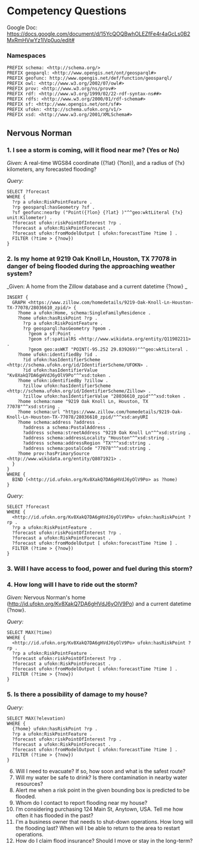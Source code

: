 # Competency Questions

Google Doc: https://docs.google.com/document/d/15YcQOQBwhOLEZfFe4r4aGcLs0B2MxRmHVwYz1lVp0uo/edit#

### Namespaces

```
PREFIX schema: <http://schema.org/>
PREFIX geoparql: <http://www.opengis.net/ont/geosparql#>
PREFIX geofunc: http://www.opengis.net/def/function/geosparql/
PREFIX owl: <http://www.w3.org/2002/07/owl#>
PREFIX prov: <http://www.w3.org/ns/prov#>
PREFIX rdf: <http://www.w3.org/1999/02/22-rdf-syntax-ns##>
PREFIX rdfs: <http://www.w3.org/2000/01/rdf-schema#>
PREFIX sf: <http://www.opengis.net/ont/sf#>
PREFIX ufokn: <http://schema.ufokn.org/v1/>
PREFIX xsd: <http://www.w3.org/2001/XMLSchema#>
```

## Nervous Norman


### 1. I see a storm is coming, will it flood near me? (Yes or No)

_Given:_ A real-time WGS84 coordinate ({?lat} {?lon}), and a radius of {?x} kilometers, any forecasted flooding?

_Query:_
```
SELECT ?forecast
WHERE {
  ?rp a ufokn:RiskPointFeature .
  ?rp geosparql:hasGeometry ?sf .
  ?sf geofunc:nearby ("Point({?lon} {?lat} )"^^geo:wktLiteral {?x} unit:Kilometer) .
  ?forecast ufokn:riskPointOfInterest ?rp .
  ?forecast a ufokn:RiskPointForecast .
  ?forecast ufokn:fromModelOutput [ ufokn:forecastTime ?time ] .
  FILTER (?time > {?now})
}
```

### 2. Is my home at 9219 Oak Knoll Ln, Houston, TX 77078 in danger of being flooded during the approaching weather system?

_Given: A home from the Zillow database and a current datetime {?now} _
```
INSERT {
  GRAPH <https://www.zillow.com/homedetails/9219-Oak-Knoll-Ln-Houston-TX-77078/28036610_zpid/> {
    ?home a ufokn:Home, schema:SingleFamilyResidence .
    ?home ufokn:hasRiskPoint ?rp .
      ?rp a ufokn:RiskPointFeature .
      ?rp geosparql:hasGeometry ?geom .
        ?geom a sf:Point .
        ?geom sf:spatialRS <http://www.wikidata.org/entity/Q11902211> .
        ?geom geo:asWKT "POINT(-95.252 29.839269)"^^geo:wktLiteral .
    ?home ufokn:identifiedBy ?id .
      ?id ufokn:hasIdentifierScheme <http://schema.ufokn.org/id/IdentifierScheme/UFOKN> .
      ?id ufokn:hasIdentifierValue "Kv8XakQ7DA6gHVdJ6yOlV9Po"^^xsd:token .
    ?home ufokn:identifiedBy ?zillow .
      ?zillow ufokn:hasIdentifierScheme <http://schema.ufokn.org/id/IdentifierScheme/Zillow> .
      ?zillow ufokn:hasIdentifierValue "28036610_zpid"^^xsd:token .
    ?home schema:name "9219 Oak Knoll Ln, Houston, TX 77078"^^xsd:string .
    ?home schema:url "https://www.zillow.com/homedetails/9219-Oak-Knoll-Ln-Houston-TX-77078/28036610_zpid/"^^xsd:anyURI
    ?home schema:address ?address .
      ?address a schema:PostalAddress .
      ?address schema:streetAddress "9219 Oak Knoll Ln"^^xsd:string .   
      ?address schema:addressLocality "Houston"^^xsd:string . 
      ?address schema:addressRegion "TX"^^xsd:string .
      ?address schema:postalCode "77078"^^xsd:string .
    ?home prov:hasPrimarySource <http://www.wikidata.org/entity/Q8071921> .
  }
}
WHERE {
  BIND (<http://id.ufokn.org/Kv8XakQ7DA6gHVdJ6yOlV9Po> as ?home)
}
```

_Query:_
```
SELECT ?forecast
WHERE {
  <http://id.ufokn.org/Kv8XakQ7DA6gHVdJ6yOlV9Po> ufokn:hasRiskPoint ?rp .
  ?rp a ufokn:RiskPointFeature .
  ?forecast ufokn:riskPointOfInterest ?rp .
  ?forecast a ufokn:RiskPointForecast .
  ?forecast ufokn:fromModelOutput [ ufokn:forecastTime ?time ] .
  FILTER (?time > {?now})
}
```

### 3. Will I have access to food, power and fuel during this storm?



### 4. How long will I have to ride out the storm?
_Given:_ Nervous Norman's home (<http://id.ufokn.org/Kv8XakQ7DA6gHVdJ6yOlV9Po>) and a current datetime {?now}.

_Query:_
```
SELECT MAX(?time)
WHERE {
  <http://id.ufokn.org/Kv8XakQ7DA6gHVdJ6yOlV9Po> ufokn:hasRiskPoint ?rp .
  ?rp a ufokn:RiskPointFeature .
  ?forecast ufokn:riskPointOfInterest ?rp .
  ?forecast a ufokn:RiskPointForecast .
  ?forecast ufokn:fromModelOutput [ ufokn:forecastTime ?time ] .
  FILTER (?time > {?now})
}
```

### 5. Is there a possibility of damage to my house?

_Query:_
```
SELECT MAX(?elevation)
WHERE {
  {?home} ufokn:hasRiskPoint ?rp .
  ?rp a ufokn:RiskPointFeature .
  ?forecast ufokn:riskPointOfInterest ?rp .
  ?forecast a ufokn:RiskPointForecast .
  ?forecast ufokn:fromModelOutput [ ufokn:forecastTime ?time ] .
  FILTER (?time > {?now})
}
```

6. Will I need to evacuate? If so, how soon and what is the safest route?
7. Will my water be safe to drink? Is there contamination in nearby water resources?
8. Alert me when a risk point in the given bounding box is predicted to be flooded.
9. Whom do I contact to report flooding near my house?
10. I’m considering purchasing 124 Main St, Anytown, USA. Tell me how often it has flooded in the past?
11. I'm a business owner that needs to shut-down operations. How long will the flooding last? When will I be able to return to the area to restart operations.
12. How do I claim flood insurance? Should I move or stay in the long-term?
